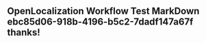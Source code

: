<properties
ms.topic="hero-topic"
ms.test1="hero-topic"
ms.test2="test"/>

## OpenLocalization Workflow Test MarkDown ebc85d06-918b-4196-b5c2-7dadf147a67f thanks!
